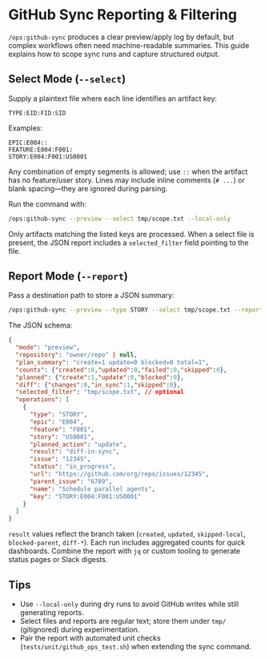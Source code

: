 # GitHub Sync Reporting & Filtering

`/ops:github-sync` produces a clear preview/apply log by default, but complex workflows often need machine-readable summaries. This guide explains how to scope sync runs and capture structured output.

## Select Mode (`--select`)

Supply a plaintext file where each line identifies an artifact key:

```
TYPE:EID:FID:SID
```

Examples:

```
EPIC:E004::
FEATURE:E004:F001:
STORY:E004:F001:US0001
```

Any combination of empty segments is allowed; use `::` when the artifact has no feature/user story. Lines may include inline comments (`# ...`) or blank spacing—they are ignored during parsing.

Run the command with:

```bash
/ops:github-sync --preview --select tmp/scope.txt --local-only
```

Only artifacts matching the listed keys are processed. When a select file is present, the JSON report includes a `selected_filter` field pointing to the file.

## Report Mode (`--report`)

Pass a destination path to store a JSON summary:

```bash
/ops:github-sync --preview --type STORY --select tmp/scope.txt --report tmp/report.json
```

The JSON schema:

```json
{
  "mode": "preview",
  "repository": "owner/repo" | null,
  "plan_summary": "create=1 update=0 blocked=0 total=1",
  "counts": {"created":0,"updated":0,"failed":0,"skipped":0},
  "planned": {"create":1,"update":0,"blocked":0},
  "diff": {"changes":0,"in_sync":1,"skipped":0},
  "selected_filter": "tmp/scope.txt", // optional
  "operations": [
    {
      "type": "STORY",
      "epic": "E004",
      "feature": "F001",
      "story": "US0001",
      "planned_action": "update",
      "result": "diff-in-sync",
      "issue": "12345",
      "status": "in_progress",
      "url": "https://github.com/org/repo/issues/12345",
      "parent_issue": "6789",
      "name": "Schedule parallel agents",
      "key": "STORY:E004:F001:US0001"
    }
  ]
}
```

`result` values reflect the branch taken (`created`, `updated`, `skipped-local`, `blocked-parent`, `diff-*`). Each run includes aggregated counts for quick dashboards. Combine the report with `jq` or custom tooling to generate status pages or Slack digests.

## Tips

- Use `--local-only` during dry runs to avoid GitHub writes while still generating reports.
- Select files and reports are regular text; store them under `tmp/` (gitignored) during experimentation.
- Pair the report with automated unit checks (`tests/unit/github_ops_test.sh`) when extending the sync command.
